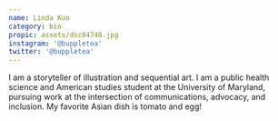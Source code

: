 ```yaml
---
name: Linda Kuo
category: bio
propic: assets/dsc04748.jpg
instagram: '@buppletea'
twitter: '@buppletea'
---
```

I am a storyteller of illustration and sequential art. I am a public health science and American studies student at the University of Maryland, pursuing work at the intersection of communications, advocacy, and inclusion. My favorite Asian dish is tomato and egg!